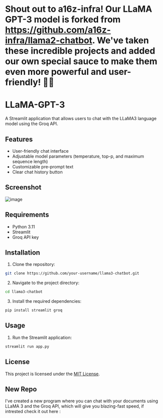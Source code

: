 # Shout out to a16z-infra! Our LLaMA GPT-3 model is forked from https://github.com/a16z-infra/llama2-chatbot. We've taken these incredible projects and added our own special sauce to make them even more powerful and user-friendly! 🧪✨

# LLaMA-GPT-3

A Streamlit application that allows users to chat with the LLaMA3 language model using the Groq API.

## Features

- User-friendly chat interface
- Adjustable model parameters (temperature, top-p, and maximum sequence length)
- Customizable pre-prompt text
- Clear chat history button

## Screenshot
![image](https://github.com/Asman2010/LLaMA-GPT-3/assets/142419243/abaee800-4eab-4a94-8990-73a4f75de0b8)

## Requirements

- Python 3.11
- Streamlit
- Groq API key

## Installation

1. Clone the repository:

```bash
git clone https://github.com/your-username/llama3-chatbot.git
```

2. Navigate to the project directory:

```bash
cd llama3-chatbot
```

3. Install the required dependencies:

```bash
pip install streamlit groq
```

## Usage

1. Run the Streamlit application:

```bash
streamlit run app.py
```

## License

This project is licensed under the [MIT License](LICENSE).

## New Repo

I've created a new program where you can chat with your documents using LLaMA 3 and the Groq API, which will give you blazing-fast speed, if intrested check it out here : 
